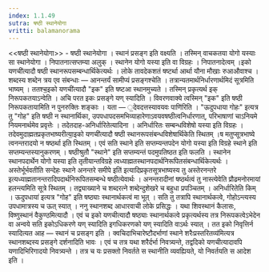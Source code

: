 ```yaml
---
index: 1.1.49
sutra: षष्ठी स्थानेयोगा
vritti: balamanorama
---
```


<<षष्ठी स्थानेयोगा>> - षष्ठी स्थानेयोगा । स्थानं प्रसङ्ग इति वक्ष्यति । तस्मिन् वाचकतया योगो यस्याः सा स्थानेयोगा । निपातनात्सप्तम्या अलुक् । स्थानेन योगो यस्या इति वा विग्रहः । निपातनादेत्वम् ।इको यणची॑त्यादौ षष्ठी स्थानरूपसम्बन्धार्थिकेत्यर्थः । लोके तावदेकशतं षष्टर्था आर्था यौना मौखाः रुआऔवाश्च । शब्दस्य शब्देन त्रय एव संबन्धाः — आनन्तर्यं सामीप्यं प्रसङ्गश्चेति । तत्रान्यतमार्थनिर्धारणार्थमिदं सूत्रमिति भाष्यम् । ततश्च॒इको यणची॑त्यादौ "इक" इति षष्टआ स्थानमुच्यते । तस्मिन् प्रकृत्यर्थ इक् निरूपकतयाऽन्वेति । अचि परत इकः प्रसङ्गे यण् स्यादिति । विवरणवाक्ये त्वस्मिन् "इक" इति षष्ठी निरूपकतायामिति न पुनरुक्तिः शङ्काः । यता — ॒देवदत्तस्यावयवः पाणि॑रिति । "ऊदुपधाया गोहः" इत्यत्र तु "गोह" इति षष्ठी न स्थानार्थिका, उपपधापदसमभिव्याहारेणाऽवयवषष्ठीत्वनिर्धारणात्, परिभाषाणां चाऽनियमे नियमनार्थमेव प्रवृत्तेः । तदेतदाह-अनिर्धारितेत्यादिना । अनिर्धारितः सम्बन्धविशेषो यस्या इति विग्रहः । तदेवमुदाह्मतप्रकृतभाष्यरीत्या॒इको यणची॑त्यादौ षष्ठी स्थानरूपसंबन्धविशेषार्थिकेति स्थितम् ।ष मतुप्सूत्रभाष्ये त्वनन्तरादयो न षष्ठर्था इति स्थितम् । एवं सति स्थाने इति सप्तम्यन्तपदेन योगो यस्या इति विग्रहे स्थाने इति सप्तम्यन्तस्यानुकरणम् । षष्ठीश्रुतौ "स्थाने" इति सप्तम्यन्तं पदमुपतिष्ठत इति फलति । स्थानेन स्थानपदार्थेन योगो यस्या इति तृतीयान्तविग्रहे त्वध्याह्मतस्थानपदार्थनिरूपितसंबन्धार्थिकेत्यर्थः ।अस्तेर्भूर्भवतीति सन्देहः स्थाने अनन्तरे समीपे इति॑ इत्यादिप्रकृतसूत्रभाष्यस्य तु अस्तेरनन्तरे इत्यध्याह्मतानन्तरादिपदार्थनिरूपितसम्बन्धे षष्ठीत्येवार्थः । अनन्तरादीनां षष्ठर्थत्वं तु नास्त्येवेति प्रौढमनोरमायां हलन्त्यमिति सूत्रे स्थितम् । तद्व्याख्याने च शब्दरत्ने शब्देन्दुशेखरे च बहुधा प्रपञ्चितम् । अनिर्धारितेति किम् । ऊदुपधाया॑ इत्यत्र "गोह" इति षष्ठ्याः स्थानार्थकत्वं मा भूत् । सति तु तत्रापि स्थानार्थकत्वे, गोहोऽन्त्यस्य उपधामात्रस्य च ऊत् स्यात् । ननु स्थानशब्द आधारवाची लोके प्रसिद्धः । यथा शिवस्थानं कैलासः, विष्णुस्थानं वैकुण्ठमित्यादौ । एवं च इको यणचीत्यादौ षष्ठ्याः स्थानार्थकत्वे प्रकृत्यर्थस्य तत्र निरूपकत्वेऽभेदेन वा अन्वये सति इकोऽधिकरणे यण् स्यादिति इगधिकरणको यण् स्यादिति वाऽर्थः स्यात् । तत इको निवृत्तिर्न स्यादित्यत आह — स्थानं च प्रसङ्ग इति । क्वचिदाभिचारेष्टौदर्भाणां स्थाने शरैःप्रस्तरितव्य॑मित्यत्र स्थानशब्दस्य प्रसङ्गे दर्शनादिति भावः । एवं च तत्र यथा शरैर्दर्भा निवत्र्यन्ते, तद्वदिको यणचीत्यादावपि यणादिभिरिगादयो निवत्र्यन्ते । तत्र च यः प्रसक्तो निवर्तते स स्थानीति व्यवह्यियते, यो निवर्तयति स आदेश इति ।